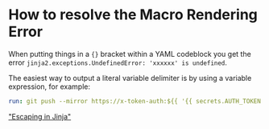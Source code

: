 # How to resolve the Macro Rendering Error

When putting things in a `{}` bracket within a YAML codeblock you get the error `jinja2.exceptions.UndefinedError: 'xxxxxx' is undefined`.

The easiest way to output a literal variable delimiter is by using a variable expression, for example:

```YAML
run: git push --mirror https://x-token-auth:${{ '{{ secrets.AUTH_TOKEN }}' }}@bitbucket.org/workspace/repository.git
```

["Escaping in Jinja"](https://jinja.palletsprojects.com/en/3.1.x/templates/#escaping)
